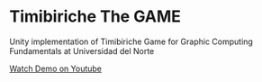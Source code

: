# Timibiriche The GAME
Unity implementation of Timibiriche Game for Graphic Computing Fundamentals at Universidad del Norte

[Watch Demo on Youtube ](https://youtu.be/VEedC0DQ0Rk)
